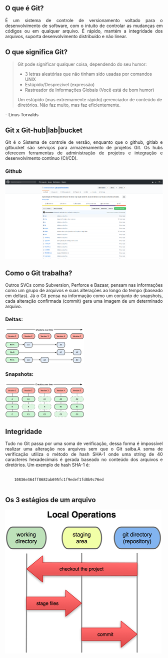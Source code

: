 <div>

  <h2>O que é Git?</h2>
  <p align="justify">É um sistema de controle de versionamento voltado para o desenvolvimento de software, com o intuito de controlar as mudanças em códigos ou em qualquer arquivo. É rápido, mantém a integridade dos arquivos, suporta desenvolvimento distribuído e não linear.</p>


  <h2>O que significa Git?</h2>
  <p align="justify"><blockquote cite="https://github.com/git/git/blob/e83c5163316f89bfbde7d9ab23ca2e25604af290/README">
  Git pode significar qualquer coisa, dependendo do seu humor:
  <ul>
    <li>3 letras aleatórias que não tinham sido usadas por comandos UNIX</li>
    <li>Estúpido/Desprezível (expressão)</li>
    <li>Rastreador de Informações Globais (Você está de bom humor)</li>
  </ul>
  Um estúpido (mas extremamente rápido) gerenciador de conteúdo de diretórios. Não faz muito, mas faz eficientemente.
  </blockquote>- Linus Torvalds</p>


  <h2>Git x Git-hub|lab|bucket</h2>
  <p align="justify">Git é o Sistema de controle de versão, enquanto que o github, gitlab e gitbucket são serviços para armazenamento de projetos Git. Os hubs oferecem ferramentas de administração de projetos e integração e desenvolvimento contínuo (CI/CD).</p>


  <h3 align="left">Github</h3>
  <img src="img/whatis/github.png" style="background:none; border:none; box-shadow:none;" />


  <h2>Como o Git trabalha?</h2>
  <p align="justify">Outros SVCs como Subversion, Perforce e Bazaar, pensam nas informações como um grupo de arquivos e suas alterações ao longo do tempo (baseado em deltas). Já o Git pensa na informação como um conjunto de snapshots, cada alteração confirmada (commit) gera uma imagem de um determinado arquivo.</p>


  <h3 align="left">Deltas:</h3>
  <img src="img/whatis/delta.png" style="background:none; border:none; box-shadow:none;" height="50%" width="50%"/>
  <h3 align="left">Snapshots:</h3>
  <img src="img/whatis/snapshot.png" style="background:none; border:none; box-shadow:none;" height="50%" width="50%"/>


  <h2>Integridade</h2>
  <p align="justify">Tudo no Git passa por uma soma de verificação, dessa forma é impossível realizar uma alteração nos arquivos sem que o Git saiba.A soma de verificação utiliza o método de hash SHA-1 onde uma string de 40 caracteres hexadecimais é gerada baseado no conteúdo dos arquivos e diretórios. Um exemplo de hash SHA-1 é:</p>
  <pre><code data-trim>
    10836e364ff8682ab695fc1f9edef1fd8b9c76ed
	</code></pre>


  <h2>Os 3 estágios de um arquivo</h2>
  <img src="img/whatis/file-stages.png" style="background:none; border:none; box-shadow:none;" />

</div>